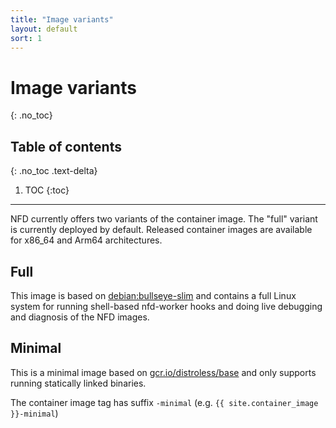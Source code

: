 ```yaml
---
title: "Image variants"
layout: default
sort: 1
---
```


# Image variants
{: .no_toc}

## Table of contents
{: .no_toc .text-delta}

1. TOC
{:toc}

---

NFD currently offers two variants of the container image. The "full" variant is
currently deployed by default. Released container images are available for
x86_64 and Arm64 architectures.

## Full

This image is based on [debian:bullseye-slim](https://hub.docker.com/_/debian)
and contains a full Linux system for running shell-based nfd-worker hooks and
doing live debugging and diagnosis of the NFD images.

## Minimal

This is a minimal image based on
[gcr.io/distroless/base](https://github.com/GoogleContainerTools/distroless/blob/master/base/README.md)
and only supports running statically linked binaries.

The container image tag has suffix `-minimal`
(e.g. `{{ site.container_image }}-minimal`)
